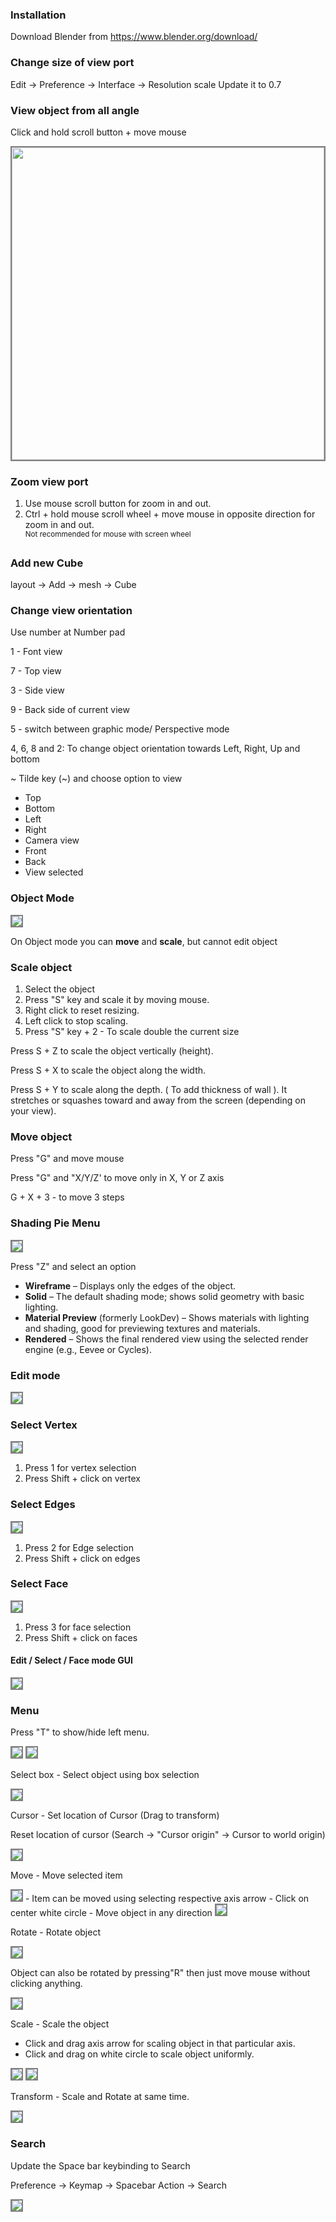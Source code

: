
### Installation
Download Blender from https://www.blender.org/download/

### Change size of view port
Edit -> Preference -> Interface -> Resolution scale
Update it to 0.7

### View object from all angle

Click and hold scroll button + move mouse

<img height=500 src="img/01-scroll.png" style="border: 2px gray solid">

### Zoom view port

1. Use mouse scroll button for zoom in and out.
2. Ctrl + hold mouse scroll wheel + move mouse in opposite direction for zoom in and out.<br><sup>Not recommended for mouse with screen wheel</sup> 

### Add new Cube

layout -> Add -> mesh -> Cube

### Change view orientation

Use number at Number pad

1 - Font view

7 - Top view

3 - Side view

9 - Back side of current view

5 - switch between graphic mode/ Perspective mode
 
4, 6, 8 and 2: To change object orientation towards Left, Right, Up and bottom

~  Tilde key (~) and choose option to view 
- Top
- Bottom
- Left
- Right
- Camera view
- Front
- Back
- View selected


### Object Mode

 <img src="img/Object-mode.png" style="border: 2px gray solid">
 
On Object mode you can **move** and **scale**, but cannot edit object

### Scale object
1. Select the object
2. Press "S" key and scale it by moving mouse.
3. Right click to reset resizing.
4. Left click to stop scaling.
5. Press "S" key + 2 - To scale double the current size


Press S + Z to scale the object vertically (height).

Press S + X to scale the object along the width.

Press S + Y to scale along the depth. ( To add thickness of wall ). 
It stretches or squashes toward and away from the screen (depending on your view).

### Move object

Press "G" and move mouse

Press "G" and "X/Y/Z' to move only in X, Y or Z axis

G + X + 3 - to move 3 steps

### Shading Pie Menu

<img src="img/shading-pie-menu.png" style="border: 2px gray solid">

Press "Z" and select an option

- **Wireframe** – Displays only the edges of the object.
- **Solid** – The default shading mode; shows solid geometry with basic lighting.
- **Material Preview** (formerly LookDev) – Shows materials with lighting and shading, good for previewing textures and materials.
- **Rendered** – Shows the final rendered view using the selected render engine (e.g., Eevee or Cycles).

### Edit mode

<img src="img/edit-mode.png" style="border: 2px gray solid">



### Select Vertex

<img src="img/select-vertex.png" style="border: 2px gray solid">

1. Press 1 for vertex selection
2. Press Shift + click on vertex

### Select Edges

<img src="img/select-edges.png" style="border: 2px gray solid">

1. Press 2 for Edge selection
2. Press Shift + click on edges

### Select Face

<img src="img/select-face.png" style="border: 2px gray solid">

1. Press 3 for face selection
2. Press Shift + click on faces

#### Edit / Select / Face mode GUI

<img src="img/select-face-mode-gui.png" style="border: 2px gray solid">


### Menu

Press "T" to show/hide left menu.

<img src="img/left-menu.png" style="border: 2px gray solid">

<img src="img/select-box-menu.png" style="border: 2px gray solid"> 

Select box - Select object using box selection

<img src="img/cursor-menu.png" style="border: 2px gray solid"> 

Cursor - Set location of Cursor (Drag to transform)

Reset location of cursor (Search -> "Cursor origin" -> Cursor to world origin)

<img src="img/move-menu.png" style="border: 2px gray solid"> 

Move - Move selected item

<img src="img/move-selected-object.png" style="border: 2px gray solid">
- Item can be moved using selecting respective axis arrow
- Click on center white circle - Move object in any direction

<img src="img/rotate-emu.png" style="border: 2px gray solid"> 

Rotate - Rotate object

<img src="img/rotate-menu-object.png" style="border: 2px gray solid">

Object can also be rotated by pressing"R" then just move mouse without clicking anything.

<img src="img/scale-menu.png" style="border: 2px gray solid"> 

Scale - Scale the object
- Click and drag axis arrow for scaling object in that particular axis.
- Click and drag on white circle to scale object uniformly.

<img src="img/scale-menu-object.png" style="border: 2px gray solid">

<img src="img/transform-menu.png" style="border: 2px gray solid"> 

Transform - Scale and Rotate at same time.

<img src="img/transform-menu-object.png" style="border: 2px gray solid">

### Search

Update the Space bar keybinding to Search

Preference -> Keymap -> Spacebar Action -> Search

<img src="img/spacebar-action.png" style="border: 2px gray solid">


